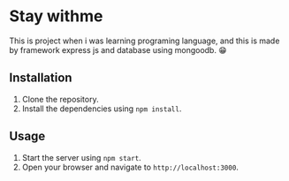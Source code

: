 # Stay withme 

This is project when i was learning programing language, and this is made by framework express js and database using mongoodb. 😁

## Installation

1. Clone the repository.
2. Install the dependencies using `npm install`.

## Usage

1. Start the server using `npm start`.
2. Open your browser and navigate to `http://localhost:3000`.
